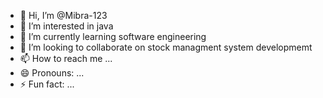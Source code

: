 - 👋 Hi, I’m @Mibra-123
- 👀 I’m interested in java
- 🌱 I’m currently learning software engineering
- 💞️ I’m looking to collaborate on stock managment system developmemt
- 📫 How to reach me ...
- 😄 Pronouns: ...
- ⚡ Fun fact: ...

<!---
Mibra-123/Mibra-123 is a ✨ special ✨ repository because its `README.md` (this file) appears on your GitHub profile.
You can click the Preview link to take a look at your changes.
--->
